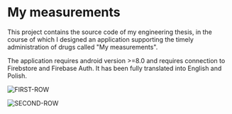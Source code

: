 # My measurements
This project contains the source code of my engineering thesis, in the course of which I designed an application supporting the timely administration of drugs called "My measurements". 

The application requires android version >=8.0 and requires connection to Firebstore and Firebase Auth. It has been fully translated into English and Polish.

![FIRST-ROW](https://i.imgur.com/MXjZiRI.jpg)

![SECOND-ROW](https://i.imgur.com/FZ7xUPX.jpg)